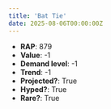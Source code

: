 ```yaml
---
title: 'Bat Tie'
date: 2025-08-06T00:00:00Z
---
```

- **RAP**: 879
- **Value**: -1
- **Demand level**: -1
- **Trend**: -1
- **Projected?**: True
- **Hyped?**: True
- **Rare?**: True
